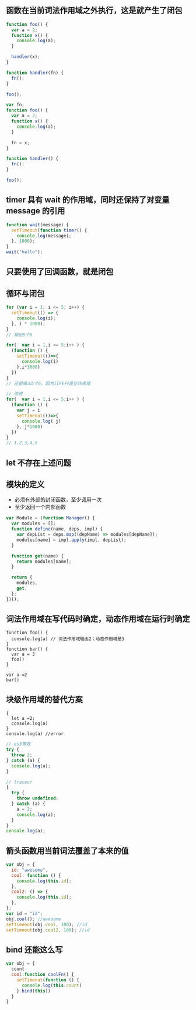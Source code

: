 ## 函数在当前词法作用域之外执行，这是就产生了闭包

```js
function foo() {
  var a = 2;
  function x() {
    console.log(a);
  }

  handler(x);
}

function handler(fn) {
  fn();
}

foo();
```

```js
var fn;
function foo() {
  var a = 2;
  function x() {
    console.log(a);
  }

  fn = x;
}

function handler() {
  fn();
}

foo();
```

## timer 具有 wait 的作用域，同时还保持了对变量 message 的引用

```js
function wait(message) {
  setTimeout(function timer() {
    console.log(message);
  }, 1000);
}
wait("hello");
```

## 只要使用了回调函数，就是闭包

## 循环与闭包

```js
for (var i = 1; i <= 5; i++) {
  setTimeout(() => {
    console.log(i);
  }, i * 1000);
}
// 输出5个6
```

```js
for(  var i = 1,i <= 5;i++ ) {
  (function () {
    setTimeout(()=>{
      console.log(i)
    },i*1000)
  })
}
// 还是输出5个6，因为IIFE只是空作用域
```

```js
// 改进
for(  var i = 1,i <= 5;i++ ) {
  (function () {
    var j = i
    setTimeout(()=>{
      console.log( j)
    }, j*1000)
  })
}
// 1,2,3,4,5
```

## let 不存在上述问题

## 模块的定义

- 必须有外部的封闭函数，至少调用一次
- 至少返回一个内部函数

```js
var Module = (function Manager() {
  var modules = [];
  function define(name, deps, impl) {
    var depList = deps.map((depName) => modules[depName]);
    modules[name] = impl.apply(impl, depList);
  }

  function get(name) {
    return modules[name];
  }

  return {
    modules,
    get,
  };
})();
```

## 词法作用域在写代码时确定，动态作用域在运行时确定

```
function foo() {
  console.log(a) // 词法作用域输出2；动态作用域是3
}
function bar() {
  var a = 3
  foo()
}

var a =2
bar()
```

## 块级作用域的替代方案

```
{
  let a =2;
  console.log(a)
}
console.log(a) //error
```

```js
// es3等效
try {
  throw 2;
} catch (a) {
  console.log(a);
}
```

```js
// traceur
{
  try {
    throw undefined;
  } catch (a) {
    a = 2;
    console.log(a);
  }
}
console.log(a);
```

## 箭头函数用当前词法覆盖了本来的值

```js
var obj = {
  id: "awesome",
  cool: function () {
    console.log(this.id);
  },
  cool2: () => {
    console.log(this.id);
  },
};
var id = "id";
obj.cool(); //awesome
setTimeout(obj.cool, 100); //id
setTimeout(obj.cool2, 100); //id
```

## bind 还能这么写

```js
var obj = {
  count
  cool:function coolFn() {
    setTimeout(function () {
      console.log(this.count)
    }.bind(this))
  }
}
```
